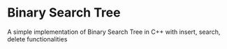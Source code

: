 # Binary Search Tree
A simple implementation of Binary Search Tree in C++ with insert, search, delete functionalities
